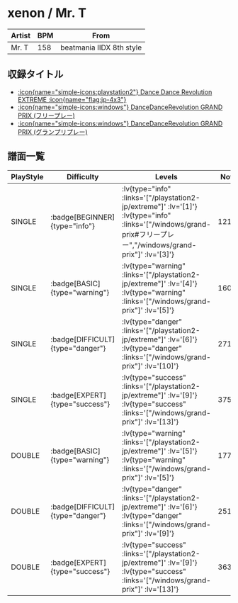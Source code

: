 # xenon / Mr. T

|Artist|BPM|From|
|------|---|----|
|Mr. T|158|beatmania IIDX 8th style|

## 収録タイトル

- [ :icon{name="simple-icons:playstation2"} Dance Dance Revolution EXTREME :icon{name="flag:jp-4x3"} ](/playstation2-jp/extreme)
- [ :icon{name="simple-icons:windows"} DanceDanceRevolution GRAND PRIX (フリープレー)](/windows/grand-prix#フリープレー)
- [ :icon{name="simple-icons:windows"} DanceDanceRevolution GRAND PRIX (グランプリプレー)](/windows/grand-prix)

## 譜面一覧

|PlayStyle|Difficulty|Levels|Notes|Movie|
|---------|----------|------|-----|-----|
|SINGLE| :badge[BEGINNER]{type="info"} | :lv{type="info" :links='["/playstation2-jp/extreme"]' :lv='[1]'}  :lv{type="info" :links='["/windows/grand-prix#フリープレー","/windows/grand-prix"]' :lv='[3]'} |121/0||
|SINGLE| :badge[BASIC]{type="warning"} | :lv{type="warning" :links='["/playstation2-jp/extreme"]' :lv='[4]'}  :lv{type="warning" :links='["/windows/grand-prix"]' :lv='[5]'} |160/12||
|SINGLE| :badge[DIFFICULT]{type="danger"} | :lv{type="danger" :links='["/playstation2-jp/extreme"]' :lv='[6]'}  :lv{type="danger" :links='["/windows/grand-prix"]' :lv='[10]'} |271/12||
|SINGLE| :badge[EXPERT]{type="success"} | :lv{type="success" :links='["/playstation2-jp/extreme"]' :lv='[9]'}  :lv{type="success" :links='["/windows/grand-prix"]' :lv='[13]'} |375/11||
|DOUBLE| :badge[BASIC]{type="warning"} | :lv{type="warning" :links='["/playstation2-jp/extreme"]' :lv='[5]'}  :lv{type="warning" :links='["/windows/grand-prix"]' :lv='[5]'} |177/12||
|DOUBLE| :badge[DIFFICULT]{type="danger"} | :lv{type="danger" :links='["/playstation2-jp/extreme"]' :lv='[6]'}  :lv{type="danger" :links='["/windows/grand-prix"]' :lv='[9]'} |251/11||
|DOUBLE| :badge[EXPERT]{type="success"} | :lv{type="success" :links='["/playstation2-jp/extreme"]' :lv='[9]'}  :lv{type="success" :links='["/windows/grand-prix"]' :lv='[13]'} |363/12||
